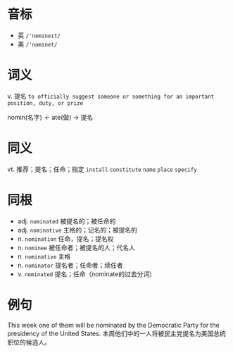 # 音标

- 英 `/'nɒmɪneɪt/`
- 美 `/'nɑmɪnet/`

# 词义

v. 提名
`to officially suggest someone or something for an important position, duty, or prize`



nomin(名字) ＋ ate(做) → 提名

# 同义

vt. 推荐；提名；任命；指定
`install` `constitute` `name` `place` `specify`

# 同根

- adj. `nominated` 被提名的；被任命的
- adj. `nominative` 主格的；记名的；被提名的
- n. `nomination` 任命，提名；提名权
- n. `nominee` 被任命者；被提名的人；代名人
- n. `nominative` 主格
- n. `nominator` 提名者；任命者；续任者
- v. `nominated` 提名；任命（nominate的过去分词）

# 例句

This week one of them will be nominated by the Democratic Party for the presidency of the United States.
本周他们中的一人将被民主党提名为美国总统职位的候选人。


